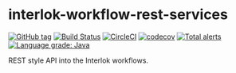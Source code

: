 # interlok-workflow-rest-services

[![GitHub tag](https://img.shields.io/github/tag/adaptris/interlok-workflow-rest-services.svg)](https://github.com/adaptris/interlok-workflow-rest-services/tags) [![Build Status](https://travis-ci.org/adaptris/interlok-workflow-rest-services.svg?branch=develop)](https://travis-ci.org/adaptris/interlok-workflow-rest-services) [![CircleCI](https://circleci.com/gh/adaptris/interlok-workflow-rest-services/tree/develop.svg?style=svg)](https://circleci.com/gh/adaptris/interlok-workflow-rest-services/tree/develop) [![codecov](https://codecov.io/gh/adaptris/interlok-workflow-rest-services/branch/develop/graph/badge.svg)](https://codecov.io/gh/adaptris/interlok-workflow-rest-services) [![Total alerts](https://img.shields.io/lgtm/alerts/g/adaptris/interlok-workflow-rest-services.svg?logo=lgtm&logoWidth=18)](https://lgtm.com/projects/g/adaptris/interlok-workflow-rest-services/alerts/) [![Language grade: Java](https://img.shields.io/lgtm/grade/java/g/adaptris/interlok-workflow-rest-services.svg?logo=lgtm&logoWidth=18)](https://lgtm.com/projects/g/adaptris/interlok-workflow-rest-services/context:java)

REST style API into the Interlok workflows.

